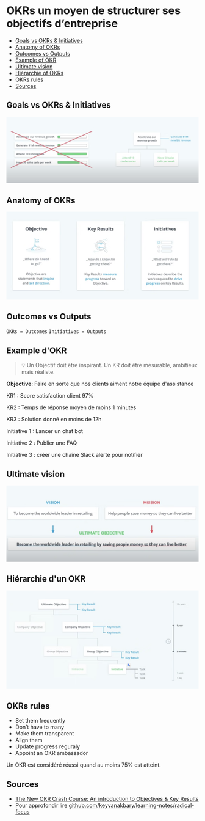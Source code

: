 # OKRs un moyen de structurer ses objectifs d’entreprise

  - [Goals vs OKRs & Initiatives](#goals-vs-okrs--initiatives)
  - [Anatomy of OKRs](#anatomy-of-okrs)
  - [Outcomes vs Outputs](#outcomes-vs-outputs)
  - [Example of OKR](#example-of-okr)
  - [Ultimate vision](#ultimate-vision)
  - [Hiérarchie of OKRs](#hiérarchie-of-okrs)
  - [OKRs rules](#okrs-rules)
  - [Sources](#sources)

## Goals vs OKRs & Initiatives

![1](/assets/videos/1/1.png)

## Anatomy of OKRs

![2](/assets/videos/1/2.png)

## Outcomes vs Outputs

`OKRs = Outcomes`  `Initiatives = Outputs`

## Example d'OKR

>💡 Un Objectif doit être inspirant. Un KR doit être mesurable, ambitieux mais réaliste.

**Objective**: Faire en sorte que nos clients aiment notre équipe d'assistance

KR1 : Score satisfaction client 97%

KR2 : Temps de réponse moyen de moins 1 minutes

KR3 : Solution donné en moins de 12h

Initiative 1 : Lancer un chat bot

Initiative 2 : Publier une FAQ

Initiative 3 : créer une chaîne Slack alerte pour notifier

## Ultimate vision

![3](/assets/videos/1/3.png)

## Hiérarchie d'un OKR

![4](/assets/videos/1/4.png)

## OKRs rules

- Set them frequently
- Don’t have to many
- Make them transparent
- Align them
- Update progress reguraly
- Appoint an OKR ambassador

Un OKR est considéré réussi quand au moins 75% est atteint.

## Sources

- [The New OKR Crash Course: An introduction to Objectives & Key Results](https://www.youtube.com/watch?v=EIcpFZ5rbHc&ab_channel=Perdoo)
- Pour approfondir lire [github.com/keyvanakbary/learning-notes/radical-focus](https://github.com/keyvanakbary/learning-notes/blob/master/books/radical-focus.md#okrs-for-mvps)